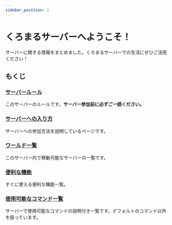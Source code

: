 ```yaml
---
sidebar_position: 1
---
```


# くろまるサーバーへようこそ！

サーバーに関する情報をまとめました。くろまるサーバーでの生活にぜひご活用ください！

## もくじ

### [サーバールール](rules)

このサーバーのルールです。**サーバー参加前に必ずご一読ください。**

### [サーバーへの入り方](join)

サーバーへの参加方法を説明しているページです。

### [ワールド一覧](worlds/world)

このサーバー内で移動可能なサーバーの一覧です。

### [便利な機能](functions/dynmap)

すぐに使える便利な機能一覧。

### [使用可能なコマンド一覧](commands/menu)

サーバーで使用可能なコマンドの説明付き一覧です。デフォルトのコマンド以外を扱っています。
